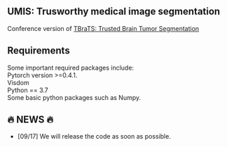 ## UMIS: Trusworthy medical image segmentation
Conference version of 
[TBraTS: Trusted Brain Tumor Segmentation](https://arxiv.org/abs/2206.09309)
## Requirements
Some important required packages include:  
Pytorch version >=0.4.1.  
Visdom  
Python == 3.7  
Some basic python packages such as Numpy.  

##  :fire: NEWS :fire:
* [09/17] We will release the code as soon as possible. 
